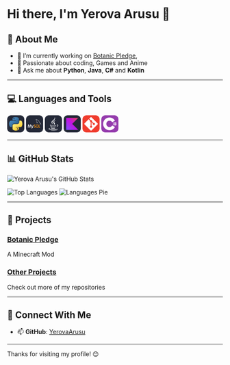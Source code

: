 # Hi there, I'm Yerova Arusu 👋 

## 🌱 About Me
- 🔭 I’m currently working on [Botanic Pledge](https://github.com/YerovaArusu/botanicpledge),
- 🌱 Passionate about coding, Games and Anime
- 💬 Ask me about **Python**, **Java**, **C#** and **Kotlin**

---

## 💻 Languages and Tools
<p align="left">
  <img src="https://github.com/tandpfun/skill-icons/blob/main/icons/Python-Dark.svg" width="40" height="40" alt="Python" />
  <img src="https://github.com/tandpfun/skill-icons/blob/main/icons/MySQL-Dark.svg" width="40" height="40" alt="MySQL" />
  <img src="https://github.com/tandpfun/skill-icons/blob/main/icons/Java-Dark.svg" width="40" height="40" alt="Java" />
  <img src="https://github.com/tandpfun/skill-icons/blob/main/icons/Kotlin-Dark.svg" width="40" height="40" alt="Kotlin" />
  <img src="https://github.com/tandpfun/skill-icons/blob/main/icons/Git.svg" width="40" height="40" alt="Git" />
  <img src="https://github.com/tandpfun/skill-icons/blob/main/icons/CS.svg" width="40" height="40" alt="C#" />
</p>

---

## 📊 GitHub Stats
![Yerova Arusu's GitHub Stats](https://github-readme-stats.vercel.app/api?username=YerovaArusu&show_icons=true&theme=radical)

![Top Languages](https://github-profile-summary-cards.vercel.app/api/cards/repos-per-language?username=YerovaArusu&theme=radical)
![Languages Pie](https://github-profile-summary-cards.vercel.app/api/cards/stats?username=YerovaArusu&theme=radical)

---

## 🚀 Projects
### [Botanic Pledge](https://github.com/YerovaArusu/botanicpledge)
A Minecraft Mod

### [Other Projects](https://github.com/YerovaArusu?tab=repositories)
Check out more of my repositories

---

## 🔗 Connect With Me
- 📫 **GitHub**: [YerovaArusu](https://github.com/YerovaArusu)

---

Thanks for visiting my profile! 😊
